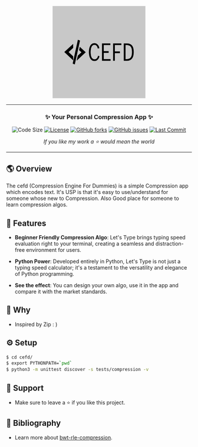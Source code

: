 <div align='center'>
<img src="assets/images/logo-trans.png" width=50%  height=250px>


<hr>

### **✨ Your Personal Compression App ✨**

![Code Size](https://img.shields.io/github/languages/code-size/namansharma18899/cefd)
[![License](https://img.shields.io/badge/license-MIT-blue.svg)](https://github.com/namansharma18899/cefd/blob/main/LICENSE)
[![GitHub forks](https://img.shields.io/github/forks/namansharma18899/cefd)](https://github.com/namansharma18899/cefd/network)
[![GitHub issues](https://img.shields.io/github/issues/namansharma18899/cefd)](https://github.com/namansharma18899/cefd/issues)
[![Last Commit](https://img.shields.io/github/last-commit/namansharma18899/cefd)](https://github.com/namansharma18899/cefd/commits/main)

*If you like my work a ⭐ would mean the world*
</div>

---

## 🌎 Overview
The cefd (Compression Engine For Dummies) is a simple Compression app which encodes text. It's USP is that it's easy to use/understand for someone whose new to Compression.
Also Good place for someone to learn compression algos.

## 🫧 Features
- **Beginner Friendly Compression Algo**: Let's Type brings typing speed evaluation right to your terminal, creating a seamless and distraction-free environment for users.

- **Python Power**: Developed entirely in Python, Let's Type is not just a typing speed calculator; it's a testament to the versatility and elegance of Python programming.

- **See the effect**: You can design your own algo, use it in the app and compare it with the market standards.

## 🤨 Why
- Inspired by Zip : )

## ⚙️ Setup
```bash
$ cd cefd/
$ export PYTHONPATH=`pwd`
$ python3 -m unittest discover -s tests/compression -v
```

## 🤗 Support
- Make sure to leave a ⭐ if you like this project.

## 📖 Bibliography
- Learn more about [bwt-rle-compression](https://www.baeldung.com/cs/bwt-rle-compression-algorithm-for-short-text-strings).
